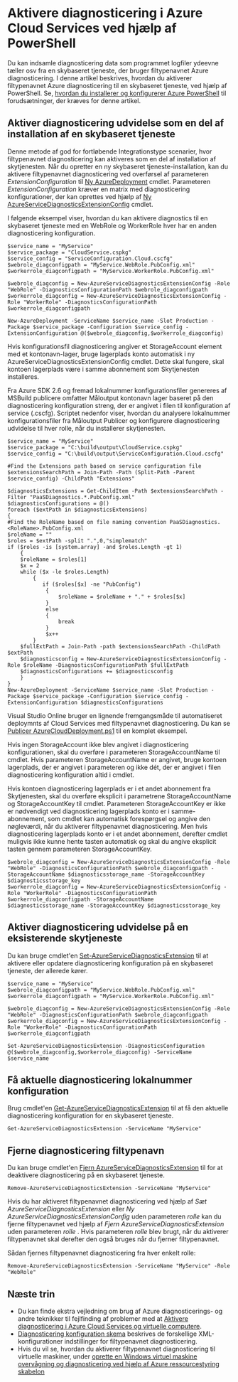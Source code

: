 <properties
    pageTitle="Aktivere diagnosticering i Azure Cloud Services ved hjælp af PowerShell | Microsoft Azure"
    description="Lær, hvordan du aktiverer diagnosticering for ved hjælp af PowerShell-skytjenester"
    services="cloud-services"
    documentationCenter=".net"
    authors="Thraka"
    manager="timlt"
    editor=""/>

<tags
    ms.service="cloud-services"
    ms.workload="tbd"
    ms.tgt_pltfrm="na"
    ms.devlang="dotnet"
    ms.topic="article"
    ms.date="09/06/2016"
    ms.author="adegeo"/>


# <a name="enable-diagnostics-in-azure-cloud-services-using-powershell"></a>Aktivere diagnosticering i Azure Cloud Services ved hjælp af PowerShell

Du kan indsamle diagnosticering data som programmet logfiler ydeevne tæller osv fra en skybaseret tjeneste, der bruger filtypenavnet Azure diagnosticering. I denne artikel beskrives, hvordan du aktiverer filtypenavnet Azure diagnosticering til en skybaseret tjeneste, ved hjælp af PowerShell.  Se, [hvordan du installerer og konfigurerer Azure PowerShell](../powershell-install-configure.md) til forudsætninger, der kræves for denne artikel.

## <a name="enable-diagnostics-extension-as-part-of-deploying-a-cloud-service"></a>Aktiver diagnosticering udvidelse som en del af installation af en skybaseret tjeneste

Denne metode af god for fortløbende Integrationstype scenarier, hvor filtypenavnet diagnosticering kan aktiveres som en del af installation af skytjenesten. Når du opretter en ny skybaseret tjeneste-installation, kan du aktivere filtypenavnet diagnosticering ved overførsel af parameteren *ExtensionConfiguration* til [Ny AzureDeployment](https://msdn.microsoft.com/library/azure/mt589089.aspx) cmdlet. Parameteren *ExtensionConfiguration* kræver en matrix med diagnosticering konfigurationer, der kan oprettes ved hjælp af [Ny AzureServiceDiagnosticsExtensionConfig](https://msdn.microsoft.com/library/azure/mt589168.aspx) cmdlet.

I følgende eksempel viser, hvordan du kan aktivere diagnostics til en skybaseret tjeneste med en WebRole og WorkerRole hver har en anden diagnosticering konfiguration.

    $service_name = "MyService"
    $service_package = "CloudService.cspkg"
    $service_config = "ServiceConfiguration.Cloud.cscfg"
    $webrole_diagconfigpath = "MyService.WebRole.PubConfig.xml"
    $workerrole_diagconfigpath = "MyService.WorkerRole.PubConfig.xml"

    $webrole_diagconfig = New-AzureServiceDiagnosticsExtensionConfig -Role "WebRole" -DiagnosticsConfigurationPath $webrole_diagconfigpath
    $workerrole_diagconfig = New-AzureServiceDiagnosticsExtensionConfig -Role "WorkerRole" -DiagnosticsConfigurationPath $workerrole_diagconfigpath

    New-AzureDeployment -ServiceName $service_name -Slot Production -Package $service_package -Configuration $service_config -ExtensionConfiguration @($webrole_diagconfig,$workerrole_diagconfig)

Hvis konfigurationsfil diagnosticering angiver et StorageAccount element med et kontonavn-lager, bruge lagerplads konto automatisk i ny AzureServiceDiagnosticsExtensionConfig cmdlet. Dette skal fungere, skal kontoen lagerplads være i samme abonnement som Skytjenesten installeres.

Fra Azure SDK 2.6 og fremad lokalnummer konfigurationsfiler genereres af MSBuild publicere omfatter Måloutput kontonavn lager baseret på den diagnosticering konfiguration streng, der er angivet i filen til konfiguration af service (.cscfg). Scriptet nedenfor viser, hvordan du analysere lokalnummer konfigurationsfiler fra Måloutput Publicer og konfigurere diagnosticering udvidelse til hver rolle, når du installerer skytjenesten.

    $service_name = "MyService"
    $service_package = "C:\build\output\CloudService.cspkg"
    $service_config = "C:\build\output\ServiceConfiguration.Cloud.cscfg"

    #Find the Extensions path based on service configuration file
    $extensionsSearchPath = Join-Path -Path (Split-Path -Parent $service_config) -ChildPath "Extensions"

    $diagnosticsExtensions = Get-ChildItem -Path $extensionsSearchPath -Filter "PaaSDiagnostics.*.PubConfig.xml"
    $diagnosticsConfigurations = @()
    foreach ($extPath in $diagnosticsExtensions)
    {
    #Find the RoleName based on file naming convention PaaSDiagnostics.<RoleName>.PubConfig.xml
    $roleName = ""
    $roles = $extPath -split ".",0,"simplematch"
    if ($roles -is [system.array] -and $roles.Length -gt 1)
        {
        $roleName = $roles[1]
        $x = 2
        while ($x -le $roles.Length)
            {
               if ($roles[$x] -ne "PubConfig")
                {
                    $roleName = $roleName + "." + $roles[$x]
                }
                else
                {
                    break
                }
                $x++
            }
        $fullExtPath = Join-Path -path $extensionsSearchPath -ChildPath $extPath
        $diagnosticsconfig = New-AzureServiceDiagnosticsExtensionConfig -Role $roleName -DiagnosticsConfigurationPath $fullExtPath
        $diagnosticsConfigurations += $diagnosticsconfig
        }
    }
    New-AzureDeployment -ServiceName $service_name -Slot Production -Package $service_package -Configuration $service_config -ExtensionConfiguration $diagnosticsConfigurations

Visual Studio Online bruger en lignende fremgangsmåde til automatiseret deploymnts af Cloud Services med filtypenavnet diagnosticering. Du kan se [Publicer AzureCloudDeployment.ps1](https://github.com/Microsoft/vso-agent-tasks/blob/master/Tasks/AzureCloudPowerShellDeployment/Publish-AzureCloudDeployment.ps1) til en komplet eksempel.

Hvis ingen StorageAccount ikke blev angivet i diagnosticering konfigurationen, skal du overføre i parameteren StorageAccountName til cmdlet. Hvis parameteren StorageAccountName er angivet, bruge kontoen lagerplads, der er angivet i parameteren og ikke dét, der er angivet i filen diagnosticering konfiguration altid i cmdlet.

Hvis kontoen diagnosticering lagerplads er i et andet abonnement fra Skytjenesten, skal du overføre eksplicit i parametrene StorageAccountName og StorageAccountKey til cmdlet. Parameteren StorageAccountKey er ikke er nødvendigt ved diagnosticering lagerplads konto er i samme-abonnement, som cmdlet kan automatisk forespørgsel og angive den nøgleværdi, når du aktiverer filtypenavnet diagnosticering. Men hvis diagnosticering lagerplads konto er i et andet abonnement, derefter cmdlet muligvis ikke kunne hente tasten automatisk og skal du angive eksplicit tasten gennem parameteren StorageAccountKey.

    $webrole_diagconfig = New-AzureServiceDiagnosticsExtensionConfig -Role "WebRole" -DiagnosticsConfigurationPath $webrole_diagconfigpath -StorageAccountName $diagnosticsstorage_name -StorageAccountKey $diagnosticsstorage_key
    $workerrole_diagconfig = New-AzureServiceDiagnosticsExtensionConfig -Role "WorkerRole" -DiagnosticsConfigurationPath $workerrole_diagconfigpath -StorageAccountName $diagnosticsstorage_name -StorageAccountKey $diagnosticsstorage_key


## <a name="enable-diagnostics-extension-on-an-existing-cloud-service"></a>Aktiver diagnosticering udvidelse på en eksisterende skytjeneste

Du kan bruge cmdlet'en [Set-AzureServiceDiagnosticsExtension](https://msdn.microsoft.com/library/azure/mt589140.aspx) til at aktivere eller opdatere diagnosticering konfiguration på en skybaseret tjeneste, der allerede kører.


    $service_name = "MyService"
    $webrole_diagconfigpath = "MyService.WebRole.PubConfig.xml"
    $workerrole_diagconfigpath = "MyService.WorkerRole.PubConfig.xml"

    $webrole_diagconfig = New-AzureServiceDiagnosticsExtensionConfig -Role "WebRole" -DiagnosticsConfigurationPath $webrole_diagconfigpath
    $workerrole_diagconfig = New-AzureServiceDiagnosticsExtensionConfig -Role "WorkerRole" -DiagnosticsConfigurationPath $workerrole_diagconfigpath

    Set-AzureServiceDiagnosticsExtension -DiagnosticsConfiguration @($webrole_diagconfig,$workerrole_diagconfig) -ServiceName $service_name


## <a name="get-current-diagnostics-extension-configuration"></a>Få aktuelle diagnosticering lokalnummer konfiguration
Brug cmdlet'en [Get-AzureServiceDiagnosticsExtension](https://msdn.microsoft.com/library/azure/mt589204.aspx) til at få den aktuelle diagnosticering konfiguration for en skybaseret tjeneste.

    Get-AzureServiceDiagnosticsExtension -ServiceName "MyService"

## <a name="remove-diagnostics-extension"></a>Fjerne diagnosticering filtypenavn
Du kan bruge cmdlet'en [Fjern AzureServiceDiagnosticsExtension](https://msdn.microsoft.com/library/azure/mt589183.aspx) til for at deaktivere diagnosticering på en skybaseret tjeneste.

    Remove-AzureServiceDiagnosticsExtension -ServiceName "MyService"

Hvis du har aktiveret filtypenavnet diagnosticering ved hjælp af *Sæt AzureServiceDiagnosticsExtension* eller *Ny AzureServiceDiagnosticsExtensionConfig* uden parameteren *rolle* kan du fjerne filtypenavnet ved hjælp af *Fjern AzureServiceDiagnosticsExtension* uden parameteren *rolle* . Hvis parameteren *rolle* blev brugt, når du aktiverer filtypenavnet skal derefter den også bruges når du fjerner filtypenavnet.

Sådan fjernes filtypenavnet diagnosticering fra hver enkelt rolle:

    Remove-AzureServiceDiagnosticsExtension -ServiceName "MyService" -Role "WebRole"


## <a name="next-steps"></a>Næste trin

- Du kan finde ekstra vejledning om brug af Azure diagnosticerings- og andre teknikker til fejlfinding af problemer med at [Aktivere diagnosticering i Azure Cloud Services og virtuelle computere](cloud-services-dotnet-diagnostics.md).
- [Diagnosticering konfiguration skema](https://msdn.microsoft.com/library/azure/dn782207.aspx) beskrives de forskellige XML-konfigurationer indstillinger for filtypenavnet diagnosticering.
- Hvis du vil se, hvordan du aktiverer filtypenavnet diagnosticering til virtuelle maskiner, under [oprette en Windows virtuel maskine overvågning og diagnosticering ved hjælp af Azure ressourcestyring skabelon](../virtual-machines/virtual-machines-windows-extensions-diagnostics-template.md)  
